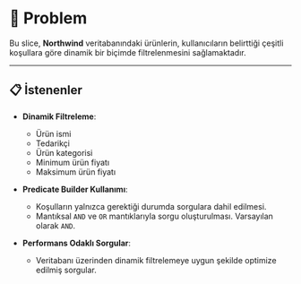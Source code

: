 # 📄 Problem

Bu slice, **Northwind** veritabanındaki ürünlerin, kullanıcıların belirttiği çeşitli koşullara göre dinamik bir biçimde filtrelenmesini sağlamaktadır.

---

## 📋 İstenenler

- **Dinamik Filtreleme**:
    - Ürün ismi
    - Tedarikçi
    - Ürün kategorisi
    - Minimum ürün fiyatı
    - Maksimum ürün fiyatı

- **Predicate Builder Kullanımı**:
    - Koşulların yalnızca gerektiği durumda sorgulara dahil edilmesi.
    - Mantıksal `AND` ve `OR` mantıklarıyla sorgu oluşturulması. Varsayılan olarak `AND`.

- **Performans Odaklı Sorgular**:
    - Veritabanı üzerinden dinamik filtrelemeye uygun şekilde optimize edilmiş sorgular.
